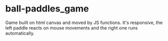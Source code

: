 # ball-paddles_game
Game built on html canvas and moved by JS functions. It's responsive, the left paddle reacts on mouse movements and the right one runs automatically.
